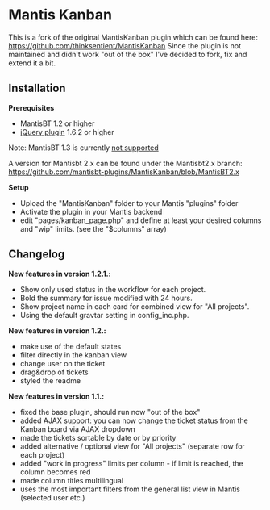 Mantis Kanban
=============

This is a fork of the original MantisKanban plugin which can be found here: https://github.com/thinksentient/MantisKanban
Since the plugin is not maintained and didn't work "out of the box" I've decided to fork, fix and extend it a bit.

Installation
------------

__Prerequisites__
* MantisBT 1.2 or higher
* [jQuery plugin](https://github.com/mantisbt-plugins/jquery) 1.6.2 or higher

Note: MantisBT 1.3 is currently [not supported](https://github.com/mantisbt-plugins/MantisKanban/issues/5)

A version for Mantisbt 2.x can be found under the Mantisbt2.x branch: https://github.com/mantisbt-plugins/MantisKanban/blob/MantisBT2.x

__Setup__
*   Upload the "MantisKanban" folder to your Mantis "plugins" folder
*   Activate the plugin in your Mantis backend
*   edit "pages/kanban_page.php" and define at least your desired columns and "wip" limits. (see the "$columns" array)

Changelog
---------
__New features in version 1.2.1.:__
*   Show only used status in the workflow for each project.
*   Bold the summary for issue modified with 24 hours.
*   Show project name in each card for combined view for "All projects".
*   Using the default gravtar setting in config_inc.php.

__New features in version 1.2.:__
*   make use of the default states
*   filter directly in the kanban view
*   change user on the ticket
*   drag&drop of tickets
*   styled the readme

__New features in version 1.1.:__
*   fixed the base plugin, should run now "out of the box"
*   added AJAX support: you can now change the ticket status from the Kanban board via AJAX dropdown
*   made the tickets sortable by date or by priority
*   added alternative / optional view for "All projects" (separate row for each project)
*   added "work in progress" limits per column - if limit is reached, the column becomes red
*   made column titles multilingual
*   uses the most important filters from the general list view in Mantis (selected user etc.)

